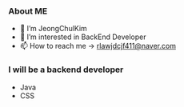 ### About ME

- 👋 I’m JeongChulKim
- 👀 I’m interested in BackEnd Developer
- 📫 How to reach me -> rlawjdcjf411@naver.com

### I will be a backend developer

- Java
- CSS

<!---
jhtpo1230/jhtpo1230 is a ✨ special ✨ repository because its `README.md` (this file) appears on your GitHub profile.
You can click the Preview link to take a look at your changes.
--->
